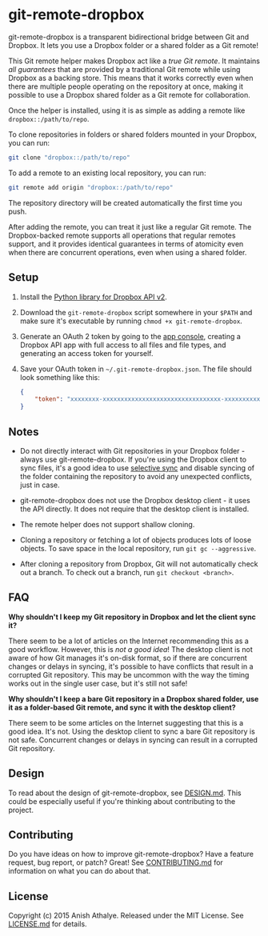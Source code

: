 # git-remote-dropbox

git-remote-dropbox is a transparent bidirectional bridge between Git and
Dropbox. It lets you use a Dropbox folder or a shared folder as a Git remote!

This Git remote helper makes Dropbox act like a *true Git remote*. It maintains
*all guarantees* that are provided by a traditional Git remote while using
Dropbox as a backing store. This means that it works correctly even when there
are multiple people operating on the repository at once, making it possible to
use a Dropbox shared folder as a Git remote for collaboration.

Once the helper is installed, using it is as simple as adding a remote like
`dropbox::/path/to/repo`.

To clone repositories in folders or shared folders mounted in your Dropbox, you
can run:

```bash
git clone "dropbox::/path/to/repo"
```

To add a remote to an existing local repository, you can run:

```bash
git remote add origin "dropbox::/path/to/repo"
```

The repository directory will be created automatically the first time you push.

After adding the remote, you can treat it just like a regular Git remote. The
Dropbox-backed remote supports all operations that regular remotes support, and
it provides identical guarantees in terms of atomicity even when there are
concurrent operations, even when using a shared folder.

## Setup

1. Install the [Python library for Dropbox API v2][dropbox-sdk-python].

2. Download the `git-remote-dropbox` script somewhere in your `$PATH` and make
   sure it's executable by running `chmod +x git-remote-dropbox`.

3. Generate an OAuth 2 token by going to the [app
   console][dropbox-app-console], creating a Dropbox API app with full access
   to all files and file types, and generating an access token for yourself.

4. Save your OAuth token in `~/.git-remote-dropbox.json`. The file should look
   something like this:

   ```json
   {
       "token": "xxxxxxxx-xxxxxxxxxxxxxxxxxxxxxxxxxxxxxxxxx-xxxxxxxxxxxxxxxxxxxxx"
   }
   ```


## Notes

* Do not directly interact with Git repositories in your Dropbox folder -
  always use git-remote-dropbox. If you're using the Dropbox client to sync
  files, it's a good idea to use [selective sync][selective-sync] and disable
  syncing of the folder containing the repository to avoid any unexpected
  conflicts, just in case.

* git-remote-dropbox does not use the Dropbox desktop client - it uses the API
  directly. It does not require that the desktop client is installed.

* The remote helper does not support shallow cloning.

* Cloning a repository or fetching a lot of objects produces lots of loose
  objects. To save space in the local repository, run `git gc --aggressive`.

* After cloning a repository from Dropbox, Git will not automatically check out
  a branch. To check out a branch, run `git checkout <branch>`.

## FAQ

**Why shouldn't I keep my Git repository in Dropbox and let the client sync
it?**

There seem to be a lot of articles on the Internet recommending this as a good
workflow. However, this is *not a good idea*! The desktop client is not aware
of how Git manages it's on-disk format, so if there are concurrent changes or
delays in syncing, it's possible to have conflicts that result in a corrupted
Git repository. This may be uncommon with the way the timing works out in the
single user case, but it's still not safe!

**Why shouldn't I keep a bare Git repository in a Dropbox shared folder, use it
as a folder-based Git remote, and sync it with the desktop client?**

There seem to be some articles on the Internet suggesting that this is a good
idea. It's not. Using the desktop client to sync a bare Git repository is not
safe. Concurrent changes or delays in syncing can result in a corrupted Git
repository.

## Design

To read about the design of git-remote-dropbox, see [DESIGN.md][design]. This
could be especially useful if you're thinking about contributing to the
project.

## Contributing

Do you have ideas on how to improve git-remote-dropbox? Have a feature request,
bug report, or patch? Great! See [CONTRIBUTING.md][contributing] for
information on what you can do about that.

## License

Copyright (c) 2015 Anish Athalye. Released under the MIT License. See
[LICENSE.md][license] for details.

[dropbox-sdk-python]: https://github.com/dropbox/dropbox-sdk-python
[dropbox-app-console]: https://www.dropbox.com/developers/apps
[selective-sync]: https://www.dropbox.com/en/help/175#select
[design]: DESIGN.md
[contributing]: CONTRIBUTING.md
[license]: LICENSE.md
